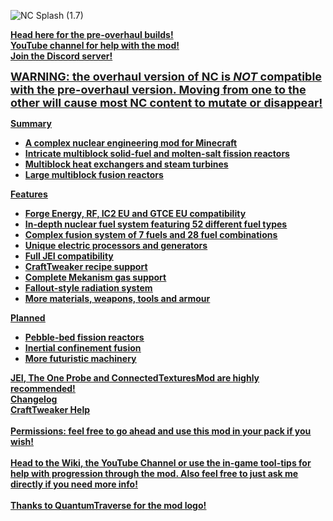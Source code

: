 <p>
<img src="https://i.imgur.com/vby0vF5.png" alt="NC Splash (1.7)"/>
</p>
<p><span style="font-size: 14px;"><b>
<a href="https://www.curseforge.com/minecraft/mc-mods/nuclearcraft-mod">Head here for the pre-overhaul builds!</a>
<br/>
<a href="https://www.youtube.com/c/NuclearCraftMod">YouTube channel for help with the mod!</a>
<br/>
<a title="https://discord.gg/KCPYgWw" href="https://discord.gg/KCPYgWw">Join the Discord server!</a>
</p>
<p><span style="text-decoration: underline; font-size: 18px;"><strong>
WARNING: the overhaul version of NC is <em>NOT</em> compatible with the pre-overhaul version. Moving from one to the other will cause most NC content to mutate or disappear!
</p>
<p><span style="font-size: 14px;"><b><u>Summary
</p>
<ul><span style="font-size: 14px;">
<li>A complex nuclear engineering mod for Minecraft</span></li>
<li>Intricate multiblock solid-fuel and molten-salt fission reactors</span></li>
<li>Multiblock heat exchangers and steam turbines</span></li>
<li>Large multiblock fusion reactors</span></li>
</ul>
<p><span style="font-size: 14px;"><b><u>Features</span>
</p>
<ul><span style="font-size: 14px;">
<li>Forge Energy, RF, IC2 EU and GTCE EU compatibility</span></li>
<li>In-depth nuclear fuel system featuring 52 different fuel types</span></li>
<li>Complex fusion system of 7 fuels and 28 fuel combinations</span></li>
<li>Unique electric processors and generators</span></li>
<li>Full JEI compatibility</span></li>
<li>CraftTweaker recipe support</span></li>
<li>Complete Mekanism gas support</span></li>
<li>Fallout-style radiation system</span></li>
<li>More materials, weapons, tools and armour</span></li>
</ul>
<p><span style="font-size: 14px;"><b><u>Planned</span>
</p>
<ul><span style="font-size: 14px;">
<li>Pebble-bed fission reactors</span></li>
<li>Inertial confinement fusion</span></li>
<li>More futuristic machinery</span></li>
</ul>
<p><span style="font-size: 14px;"><b>
<a href="https://www.curseforge.com/minecraft/mc-mods/jei">JEI</a>, <a href="https://www.curseforge.com/minecraft/mc-mods/the-one-probe">The One Probe</a> and <a href="https://www.curseforge.com/minecraft/mc-mods/ctm">ConnectedTexturesMod</a> are highly recommended!
<br/>
<a href="https://github.com/turbodiesel4598/NuclearCraft/blob/master/changelog.txt">Changelog</a><br/>
<a href="https://github.com/turbodiesel4598/NuclearCraft/blob/master/craftTweaker.txt">CraftTweaker Help</a>
<br/><br/>
Permissions: feel free to go ahead and use this mod in your pack if you wish!
<br/><br/>
Head to <a title="NC Wiki" href="https://ftb.gamepedia.com/NuclearCraft">the Wiki</a>, <a href="https://www.youtube.com/channel/UC-df90SAvYXk-FClmntlFhw">the YouTube Channel</a> or use the in-game tool-tips for help with progression through the mod. Also feel free to just ask me directly if you need more info!
<br/><br/>
Thanks to QuantumTraverse for the mod logo!
</p>

